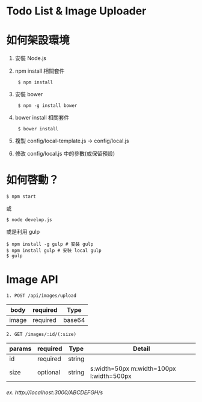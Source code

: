 # Todo List & Image Uploader


# 如何架設環境

1. 安裝 Node.js

2. npm install 相關套件

		$ npm install

3. 安裝 bower

		$ npm -g install bower

4. bower install 相關套件

		$ bower install

5. 複製 config/local-template.js -> config/local.js

6. 修改 config/local.js 中的參數(或保留預設)


# 如何啓動？

	$ npm start

或

	$ node develop.js

或是利用 gulp

	$ npm install -g gulp # 安裝 gulp
	$ npm install gulp # 安裝 local gulp
	$ gulp

# Image API

```	
1. POST /api/images/upload
```

| body | required | Type |
| ------| ------ | ------ |
| image | required | base64 |
	
```	
2. GET /images/:id/(:size)
```

| params | required | Type | Detail |
| ------| ------ | ------| ------ |
| id | required | string |	|
| size | optional | string | s:width=50px m:width=100px l:width=500px |

###### ex. http://localhost:3000/ABCDEFGH/s